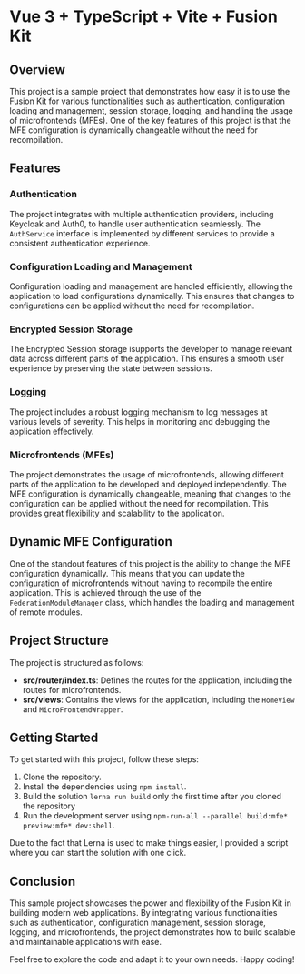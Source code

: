 # Vue 3 + TypeScript + Vite + Fusion Kit

## Overview

This project is a sample project that demonstrates how easy it is to use the Fusion Kit for various functionalities such as authentication, configuration loading and management, session storage, logging, and handling the usage of microfrontends (MFEs). One of the key features of this project is that the MFE configuration is dynamically changeable without the need for recompilation.

## Features

### Authentication

The project integrates with multiple authentication providers, including Keycloak and Auth0, to handle user authentication seamlessly. The `AuthService` interface is implemented by different services to provide a consistent authentication experience.

### Configuration Loading and Management

Configuration loading and management are handled efficiently, allowing the application to load configurations dynamically. This ensures that changes to configurations can be applied without the need for recompilation.

### Encrypted Session Storage

The Encrypted Session storage isupports the developer to manage relevant data across different parts of the application. This ensures a smooth user experience by preserving the state between sessions.

### Logging

The project includes a robust logging mechanism to log messages at various levels of severity. This helps in monitoring and debugging the application effectively.

### Microfrontends (MFEs)

The project demonstrates the usage of microfrontends, allowing different parts of the application to be developed and deployed independently. The MFE configuration is dynamically changeable, meaning that changes to the configuration can be applied without the need for recompilation. This provides great flexibility and scalability to the application.

## Dynamic MFE Configuration

One of the standout features of this project is the ability to change the MFE configuration dynamically. This means that you can update the configuration of microfrontends without having to recompile the entire application. This is achieved through the use of the `FederationModuleManager` class, which handles the loading and management of remote modules.

## Project Structure

The project is structured as follows:

- **src/router/index.ts**: Defines the routes for the application, including the routes for microfrontends.
- **src/views**: Contains the views for the application, including the `HomeView` and `MicroFrontendWrapper`.

## Getting Started

To get started with this project, follow these steps:

1. Clone the repository.
2. Install the dependencies using `npm install`.
3. Build the solution `lerna run build` only the first time after you cloned the repository
3. Run the development server using `npm-run-all --parallel build:mfe* preview:mfe* dev:shell`.

Due to the fact that Lerna is used to make things easier, I provided a script where you can start the solution with one click.

## Conclusion

This sample project showcases the power and flexibility of the Fusion Kit in building modern web applications. By integrating various functionalities such as authentication, configuration management, session storage, logging, and microfrontends, the project demonstrates how to build scalable and maintainable applications with ease.

Feel free to explore the code and adapt it to your own needs. Happy coding!